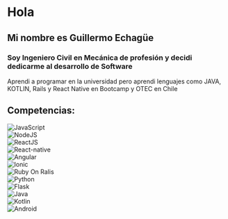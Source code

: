 # Hola

## Mi nombre es Guillermo Echagüe

### Soy Ingeniero Civil en Mecánica de profesión y decidi dedicarme al desarrollo de Software

<p>Aprendi a programar en la universidad pero aprendi lenguajes como JAVA, KOTLIN, Rails y React Native en Bootcamp y OTEC en Chile </p>

## Competencias:

![JavaScript](https://img.shields.io/badge/JavaScript-F7DF1E?style=for-the-badge&logo=javascript&logoColor=white&labelColor=FBBA00)</br>
![NodeJS](https://img.shields.io/badge/NodeJS-3DDC84?style=for-the-badge&logo=node&logoColor=white&labelColor=101010)</br>
![ReactJS](https://img.shields.io/badge/React-0E353D?style=for-the-badge&logo=react&logoColor=white&labelColor=61DAFB)</br>
![React-native](https://img.shields.io/badge/React-native-0E353D?style=for-the-badge&logo=react&logoColor=white&labelColor=61DAFB)</br>
![Angular](https://img.shields.io/badge/Angular-0E353D?style=for-the-badge&logo=angular&logoColor=white&labelColor=DD0031)</br>
![Ionic](https://img.shields.io/badge/ionic-0E353D?style=for-the-badge&logo=ionic&logoColor=white&labelColor=3880FF)</br>
![Ruby On Ralis](https://img.shields.io/badge/RubyOnRails-CC3333?style=for-the-badge&logo=ruby%20on%20rails&logoColor=white&labelColor=CC0000)</br>
![Python](https://img.shields.io/badge/Python-3776AB?style=for-the-badge&logo=python&logoColor=white&labelColor=blue)</br>
![Flask](https://img.shields.io/badge/flask-0E353D?style=for-the-badge&logo=flask&logoColor=white&labelColor=000000)</br>
![Java](https://img.shields.io/badge/Java-0052CC?style=for-the-badge&logo=java&logoColor=white&labelColor=007396)</br>
![Kotlin](https://img.shields.io/badge/Kotlin-149DD3?style=for-the-badge&logo=kotlin&logoColor=white&labelColor=0095D5)</br>
![Android](https://img.shields.io/badge/Android-13DDC84?style=for-the-badge&logo=android&logoColor=white&labelColor=3DDC84)</br>

